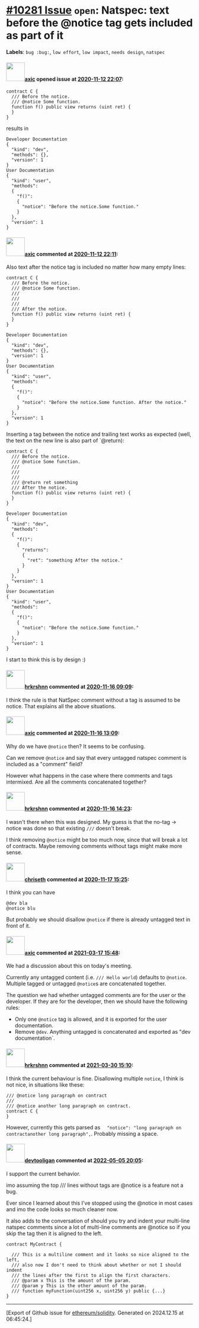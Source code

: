 # [\#10281 Issue](https://github.com/ethereum/solidity/issues/10281) `open`: Natspec: text before the @notice tag gets included as part of it
**Labels**: `bug :bug:`, `low effort`, `low impact`, `needs design`, `natspec`


#### <img src="https://avatars.githubusercontent.com/u/20340?v=4" width="50">[axic](https://github.com/axic) opened issue at [2020-11-12 22:07](https://github.com/ethereum/solidity/issues/10281):

```
contract C {
  /// Before the notice.
  /// @notice Some function.
  function f() public view returns (uint ret) {
  }
}
```

results in
```
Developer Documentation
{
  "kind": "dev",
  "methods": {},
  "version": 1
}
User Documentation
{
  "kind": "user",
  "methods":
  {
    "f()":
    {
      "notice": "Before the notice.Some function."
    }
  },
  "version": 1
}
```

#### <img src="https://avatars.githubusercontent.com/u/20340?v=4" width="50">[axic](https://github.com/axic) commented at [2020-11-12 22:11](https://github.com/ethereum/solidity/issues/10281#issuecomment-726370742):

Also text after the notice tag is included no matter how many empty lines:
```
contract C {
  /// Before the notice.
  /// @notice Some function.
  ///
  ///
  ///
  /// After the notice.
  function f() public view returns (uint ret) {
  }
}
```

```
Developer Documentation
{
  "kind": "dev",
  "methods": {},
  "version": 1
}
User Documentation
{
  "kind": "user",
  "methods":
  {
    "f()":
    {
      "notice": "Before the notice.Some function. After the notice."
    }
  },
  "version": 1
}
```

Inserting a tag between the notice and trailing text works as expected (well, the text on the new line is also part of `@return):
```
contract C {
  /// Before the notice.
  /// @notice Some function.
  ///
  ///
  ///
  /// @return ret something
  /// After the notice.
  function f() public view returns (uint ret) {
  }
}
```

```
Developer Documentation
{
  "kind": "dev",
  "methods":
  {
    "f()":
    {
      "returns":
      {
        "ret": "something After the notice."
      }
    }
  },
  "version": 1
}
User Documentation
{
  "kind": "user",
  "methods":
  {
    "f()":
    {
      "notice": "Before the notice.Some function."
    }
  },
  "version": 1
}
```

I start to think this is by design :)

#### <img src="https://avatars.githubusercontent.com/u/13174375?u=52d702cb6bec53b561afa293cf9cd53ef7a63924&v=4" width="50">[hrkrshnn](https://github.com/hrkrshnn) commented at [2020-11-16 09:09](https://github.com/ethereum/solidity/issues/10281#issuecomment-727843302):

I think the rule is that NatSpec comment without a tag is assumed to be notice. That explains all the above situations.

#### <img src="https://avatars.githubusercontent.com/u/20340?v=4" width="50">[axic](https://github.com/axic) commented at [2020-11-16 13:09](https://github.com/ethereum/solidity/issues/10281#issuecomment-727983646):

Why do we have `@notice` then? It seems to be confusing.

Can we remove `@notice` and say that every untagged natspec comment is included as a "comment" field?

However what happens in the case where there comments and tags intermixed. Are all the comments concatenated together?

#### <img src="https://avatars.githubusercontent.com/u/13174375?u=52d702cb6bec53b561afa293cf9cd53ef7a63924&v=4" width="50">[hrkrshnn](https://github.com/hrkrshnn) commented at [2020-11-16 14:23](https://github.com/ethereum/solidity/issues/10281#issuecomment-728093613):

I wasn't there when this was designed. My guess is that the no-tag -> notice was done so that existing `///` doesn't break.

I think removing `@notice` might be too much now, since that will break a lot of contracts. Maybe removing comments without tags might make more sense.

#### <img src="https://avatars.githubusercontent.com/u/9073706?v=4" width="50">[chriseth](https://github.com/chriseth) commented at [2020-11-17 15:25](https://github.com/ethereum/solidity/issues/10281#issuecomment-729001740):

I think you can have
```
@dev bla
@notice blu
```

But probably we should disallow `@notice` if there is already untagged text in front of it.

#### <img src="https://avatars.githubusercontent.com/u/20340?v=4" width="50">[axic](https://github.com/axic) commented at [2021-03-17 15:48](https://github.com/ethereum/solidity/issues/10281#issuecomment-801193137):

We had a discussion about this on today's meeting.

Currently any untagged content (i.e. `/// Hello world`) defaults to `@notice`. Multiple tagged or untagged `@notice`s are concatenated together.

The question we had whether untagged comments are for the user or the developer. If they are for the developer, then we should have the following rules:
- Only one `@notice` tag is allowed, and it is exported for the user documentation.
- Remove `@dev`. Anything untagged is concatenated and exported as "dev documentation`.

#### <img src="https://avatars.githubusercontent.com/u/13174375?u=52d702cb6bec53b561afa293cf9cd53ef7a63924&v=4" width="50">[hrkrshnn](https://github.com/hrkrshnn) commented at [2021-03-30 15:10](https://github.com/ethereum/solidity/issues/10281#issuecomment-810342148):

 I think the current behaviour is fine. Disallowing multiple `notice`, I think is not nice, in situations like these:

```
/// @notice long paragraph on contract
///
/// @notice another long paragraph on contract.
contract C {
}
```

However, currently this gets parsed as `  "notice": "long paragraph on contractanother long paragraph",`. Probably missing a space.

#### <img src="https://avatars.githubusercontent.com/u/71567643?u=d067093ea441826fdfb9b2e4e32eb80b7d9f58ee&v=4" width="50">[devtooligan](https://github.com/devtooligan) commented at [2022-05-05 20:05](https://github.com/ethereum/solidity/issues/10281#issuecomment-1118998422):

I support the current behavior.  

imo assuming the top /// lines without tags are @notice is a feature not a bug.  

Ever since I learned about this I've stopped using the @notice in most cases and imo the code looks so much cleaner now.

It also adds to the conversation of should you try and indent your multi-line natspec comments since a lot of multi-line comments are @notice so if you skip the tag then it is aligned to the left.

```
contract MyContract {

  /// This is a multiline comment and it looks so nice aligned to the left, 
  /// also now I don't need to think about whether or not I should indent
  /// the lines after the first to align the first characters.
  /// @param x This is the amount of the param.
  /// @param y This is the other amount of the param.
  /// function myFunction(uint256 x, uint256 y) public {...}
}
```


-------------------------------------------------------------------------------



[Export of Github issue for [ethereum/solidity](https://github.com/ethereum/solidity). Generated on 2024.12.15 at 06:45:24.]
